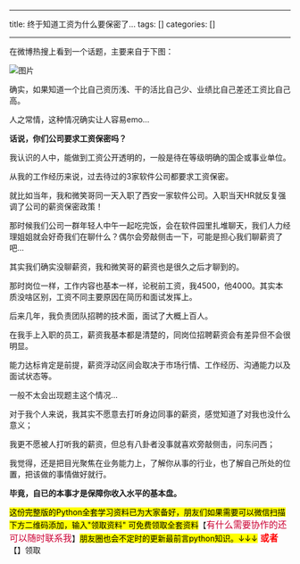 
--- 
title:  终于知道工资为什么要保密了... 
tags: []
categories: [] 

---
在微博热搜上看到一个话题，主要来自于下图：

<img src="https://img-blog.csdnimg.cn/img_convert/4d3186bd3f47365dba671c9e8f876d45.jpeg" alt="图片">

确实，如果知道一个比自己资历浅、干的活比自己少、业绩比自己差还工资比自己高。

人之常情，这种情况确实让人容易emo…

**话说，你们公司要求工资保密吗？**

我认识的人中，能做到工资公开透明的，一般是待在等级明确的国企或事业单位。

从我的工作经历来说，过去待过的3家软件公司都要求工资保密。

就比如当年，我和微笑哥同一天入职了西安一家软件公司。入职当天HR就反复强调了公司的薪资保密政策！

那时候我们公司一群年轻人中午一起吃完饭，会在软件园里扎堆聊天，我们人力经理姐姐就会好奇我们在聊什么？偶尔会旁敲侧击一下，可能是担心我们聊薪资了吧…

其实我们确实没聊薪资，我和微笑哥的薪资也是很久之后才聊到的。

那时岗位一样，工作内容也基本一样，论税前工资，我4500，他4000。其实本质没啥区别，工资不同主要原因在简历和面试发挥上。

后来几年，我负责团队招聘的技术面，面试了大概上百人。

在我手上入职的员工，薪资我基本都是清楚的，同岗位招聘薪资会有差异但不会很明显。

能力达标肯定是前提，薪资浮动区间会取决于市场行情、工作经历、沟通能力以及面试状态等。

一般不太会出现题主这个情况…

对于我个人来说，我其实不愿意去打听身边同事的薪资，感觉知道了对我也没什么意义；

我更不愿被人打听我的薪资，但总有八卦者没事就喜欢旁敲侧击，问东问西；

我觉得，还是把目光聚焦在业务能力上，了解你从事的行业，也了解自己所处的位置，把该做的事情做好就行。

**毕竟，自已的本事才是保障你收入水平的基本盘。**

<mark>这份完整版的Python全套学习资料已为大家备好，朋友们如果需要可以微信扫描下方二维码添加，输入"领取资料" 可免费领取全套资料</mark>【<font color="#CC0033" size="3" face="微软雅黑">有什么需要协作的还可以随时联系我</font>】<mark>朋友圈也会不定时的更新最前言python知识。↓↓↓</mark><font color="red" size="3"> **或者**</font> 【】领取
